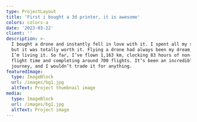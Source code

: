 ```yaml
---
type: ProjectLayout
title: 'First i bought a 3d printer, it is awesome'
colors: colors-a
date: '2023-03-22'
client: ''
description: >-
  I bought a drone and instantly fell in love with it. I spent all my savings,
  but it was totally worth it. Flying a drone had always been my dream, and now
  I’m living it. So far, I’ve flown 1,163 km, clocking 83 hours of non-stop
  flight time and completing around 700 flights. It’s been an incredible
  journey, and I wouldn’t trade it for anything.
featuredImage:
  type: ImageBlock
  url: /images/bg1.jpg
  altText: Project thumbnail image
media:
  type: ImageBlock
  url: /images/bg1.jpg
  altText: Project image
---
```


